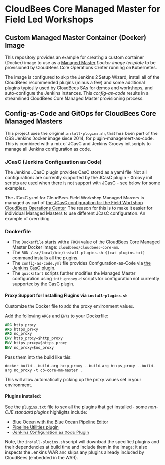 # CloudBees Core Managed Master for Field Led Workshops
## Custom Managed Master Container (Docker) Image
This repository provides an example for creating a custom container (Docker) image to use as a [Managed Master](https://go.cloudbees.com/docs/cloudbees-core/cloud-admin-guide/operating/#managing-masters) *Docker image template* to be provisioned by CloudBees Core Operations Center running on Kubernetes. 

The image is configured to skip the Jenkins 2 Setup Wizard, install all of the CloudBees recommended plugins (minus a few) and some additional plugins typically used by CloudBees SAs for demos and workshops, and auto-configure the Jenkins instances. This *config-as-code* results in a streamlined CloudBees Core Managed Master provisioning process.

## Config-as-Code and GitOps for CloudBees Core Managed Masters
This project uses the original `install-plugins.sh`, that has been part of the OSS Jenkins Docker image since 2014, for plugin-management-as-code. This is combined with a mix of JCasC and Jenkins Groovy init scripts to manage all Jenkins configuration as code.

### JCasC (Jenkins Configuration as Code)
The Jenkins JCasC plugin provides CasC stored as a yaml file. Not all configurations are currently supported by the JCasC plugin - Groovy init scripts are used when there is not support with JCasC - see below for some examples.

The JCasC yaml for CloudBees Field Workshop Managed Masters is managed as part of [the JCasC configuration for the Field Workshop CloudBees Operations Center](https://github.com/kypseli/cb-core-oc-workshop/blob/master/k8s/casc.yml#L48). The reason for this is to make it easier for individual Managed Masters to use different JCasC configuration. An example of overriding 

### Dockerfile
- The `Dockerfile` starts with a `FROM` value of the CloudBees Core Managed Master Docker image: `cloudbees/cloudbees-core-mm`. 
- The `RUN /usr/local/bin/install-plugins.sh $(cat plugins.txt)` command installs all the plugins.
- The `config-as-code.yml` file provides Configuration-as-Code via [the Jenkins CasC plugin](https://github.com/jenkinsci/configuration-as-code-plugin).
- The `quickstart` scripts further modifies the Managed Master configuration using `init.groovy.d` scripts for configuration not currently supported by the CasC plugin.

#### Proxy Support for Installing Plugins via `install-plugins.sh`
Customize the Docker file to add the proxy environment values. 

Add the following `ARGs` and `ENVs` to your Dockerfile:
```Dockerfile
ARG http_proxy
ARG https_proxy
ARG no_proxy
ENV http_proxy=$http_proxy
ENV https_proxy=$https_proxy
ENV no_proxy=$no_proxy
```
 
Pass them into the build like this:

```shell
docker build --build-arg http_proxy --build-arg https_proxy --build-arg no_proxy -t cb-core-mm-master .
```

This will allow automatically picking up the proxy values set in your environment.  

#### Plugins installed:
See the [`plugins.txt`](plugins.txt) file to see all the plugins that get installed - some *non-CJE standard plugins* highlights include:

- [Blue Ocean with the Blue Ocean Pipeline Editor](https://jenkins.io/doc/book/blueocean/)
- [Pipeline Utilities plugin](https://jenkins.io/doc/pipeline/steps/pipeline-utility-steps/)
- [Jenkins Configuration as Code Plugin](https://github.com/jenkinsci/configuration-as-code-plugin)

Note, the `install-plugins.sh` script will download the specified plugins and their dependencies at build time and include them in the image; it also inspects the Jenkins WAR and skips any plugins already included by CloudBees (embedded in the WAR).

